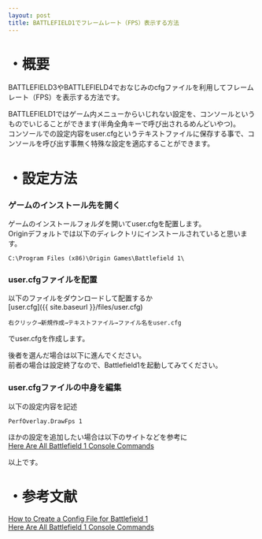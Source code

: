 ```yaml
---
layout: post
title: BATTLEFIELD1でフレームレート（FPS）表示する方法
---
```


# ・概要
BATTLEFIELD3やBATTLEFIELD4でおなじみのcfgファイルを利用してフレームレート（FPS）を表示する方法です。  
  
BATTLEFIELD1ではゲーム内メニューからいじれない設定を、コンソールというものでいじることができます(半角全角キーで呼び出されるめんどいやつ)。  
コンソールでの設定内容をuser.cfgというテキストファイルに保存する事で、コンソールを呼び出す事無く特殊な設定を適応することができます。


# ・設定方法

### ゲームのインストール先を開く
ゲームのインストールフォルダを開いてuser.cfgを配置します。  
Originデフォルトでは以下のディレクトリにインストールされていると思います。

```
C:\Program Files (x86)\Origin Games\Battlefield 1\
```

### user.cfgファイルを配置
以下のファイルをダウンロードして配置するか  
[user.cfg]({{ site.baseurl }}/files/user.cfg)  

```
右クリック→新規作成→テキストファイル→ファイル名をuser.cfg
```
でuser.cfgを作成します。  
  
後者を選んだ場合は以下に進んでください。  
前者の場合は設定終了なので、Battlefield1を起動してみてください。

### user.cfgファイルの中身を編集
以下の設定内容を記述

```
PerfOverlay.DrawFps 1
```
ほかの設定を追加したい場合は以下のサイトなどを参考に  
[Here Are All Battlefield 1 Console Commands](https://diaryofdennis.com/2016/08/31/here-are-all-battlefield-1-console-commands/)  

以上です。

# ・参考文献
[How to Create a Config File for Battlefield 1](https://diaryofdennis.com/2016/08/11/how-to-create-a-config-file-for-battlefield-1/)  
[Here Are All Battlefield 1 Console Commands](https://diaryofdennis.com/2016/08/31/here-are-all-battlefield-1-console-commands/)  

